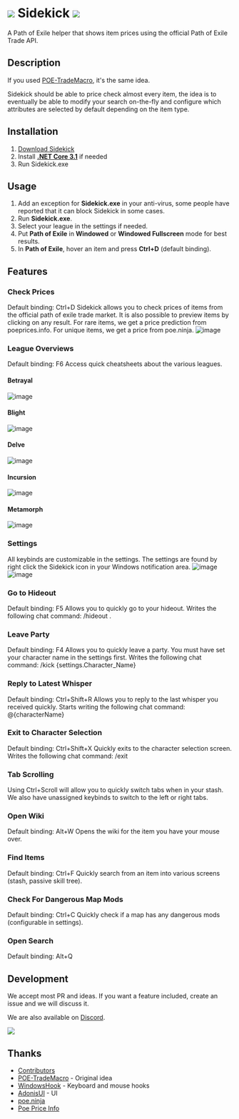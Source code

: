 # [![](https://i.imgur.com/1B5jR3D.png)](#) Sidekick [![](https://img.shields.io/github/v/release/domialex/sidekick?style=flat-square)](https://github.com/domialex/Sidekick/releases/latest/download/Sidekick.exe)
A Path of Exile helper that shows item prices using the official Path of Exile Trade API.

## Description
If you used [POE-TradeMacro](https://github.com/PoE-TradeMacro/POE-TradeMacro), it's the same idea.

Sidekick should be able to price check almost every item, the idea is to eventually be able to modify your search on-the-fly and configure which attributes are selected by default depending on the item type.

## Installation
1. [Download Sidekick](https://github.com/domialex/Sidekick/releases/latest/download/Sidekick.exe)
2. Install **[.NET Core 3.1](https://dotnet.microsoft.com/download/dotnet-core/thank-you/runtime-desktop-3.1.4-windows-x64-installer)** if needed
3. Run Sidekick.exe

## Usage
1. Add an exception for **Sidekick.exe** in your anti-virus, some people have reported that it can block Sidekick in some cases.
2. Run **Sidekick.exe**.
3. Select your league in the settings if needed.
4. Put **Path of Exile** in **Windowed** or **Windowed Fullscreen** mode for best results.
5. In **Path of Exile**, hover an item and press **Ctrl+D** (default binding).

## Features
### Check Prices
Default binding: Ctrl+D
Sidekick allows you to check prices of items from the official path of exile trade market. It is also possible to preview items by clicking on any result. For rare items, we get a price prediction from poeprices.info.
For unique items, we get a price from poe.ninja.
![image](https://user-images.githubusercontent.com/5131398/76627770-fce5f600-6511-11ea-886e-ee824a3720d6.png)

### League Overviews
Default binding: F6
Access quick cheatsheets about the various leagues.

#### Betrayal
![image](https://user-images.githubusercontent.com/5131398/76628398-091e8300-6513-11ea-916a-02d296b98248.png)

#### Blight
![image](https://user-images.githubusercontent.com/5131398/76628415-0facfa80-6513-11ea-9959-16fbe443a6c9.png)

#### Delve
![image](https://user-images.githubusercontent.com/5131398/76628428-163b7200-6513-11ea-966f-7242406246bd.png)

#### Incursion
![image](https://user-images.githubusercontent.com/5131398/76628445-1cc9e980-6513-11ea-9746-3aa3bba0ac16.png)

#### Metamorph
![image](https://user-images.githubusercontent.com/5131398/76628461-22bfca80-6513-11ea-81bf-5219fd06f803.png)

### Settings
All keybinds are customizable in the settings. The settings are found by right click the Sidekick icon in your Windows notification area.
![image](https://user-images.githubusercontent.com/5131398/76629436-a4fcbe80-6514-11ea-8063-fb00b2a6aa6e.png)
![image](https://user-images.githubusercontent.com/5131398/76629450-a9c17280-6514-11ea-8c9f-17220c9139e0.png)

### Go to Hideout
Default binding: F5
Allows you to quickly go to your hideout. Writes the following chat command: /hideout .

### Leave Party
Default binding: F4
Allows you to quickly leave a party. You must have set your character name in the settings first. Writes the following chat command: /kick {settings.Character_Name}

### Reply to Latest Whisper
Default binding: Ctrl+Shift+R
Allows you to reply to the last whisper you received quickly. Starts writing the following chat command: @{characterName} 

### Exit to Character Selection
Default binding: Ctrl+Shift+X
Quickly exits to the character selection screen. Writes the following chat command: /exit

### Tab Scrolling
Using Ctrl+Scroll will allow you to quickly switch tabs when in your stash. We also have unassigned keybinds to switch to the left or right tabs.

### Open Wiki
Default binding: Alt+W
Opens the wiki for the item you have your mouse over.

### Find Items
Default binding: Ctrl+F
Quickly search from an item into various screens (stash, passive skill tree).

### Check For Dangerous Map Mods
Default binding: Ctrl+C
Quickly check if a map has any dangerous mods (configurable in settings).

### Open Search
Default binding: Alt+Q

## Development
We accept most PR and ideas. If you want a feature included, create an issue and we will discuss it.

We are also available on [Discord](https://discord.gg/H4bg4GQ).

[![](https://img.shields.io/discord/664252463188279300?color=%23738AD6&label=Discord&style=flat-square)](https://discord.gg/H4bg4GQ)


## Thanks
- [Contributors](https://github.com/domialex/Sidekick/graphs/contributors)
- [POE-TradeMacro](https://github.com/PoE-TradeMacro/POE-TradeMacro) - Original idea
- [WindowsHook](https://github.com/topstarai/WindowsHook) - Keyboard and mouse hooks
- [AdonisUI](https://benruehl.github.io/adonis-ui/) - UI
- [poe.ninja](https://poe.ninja/)
- [Poe Price Info](https://www.poeprices.info/)
